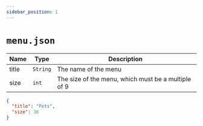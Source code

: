 ```yaml
---
sidebar_position: 1
---
```


# `menu.json`

| Name | Type | Description |
| --- | --- | --- |
| title | `String` | The name of the menu |
| size | `int` | The size of the menu, which must be a multiple of 9 |

```json
{
  "title": "Pets",
  "size": 36
}
```
